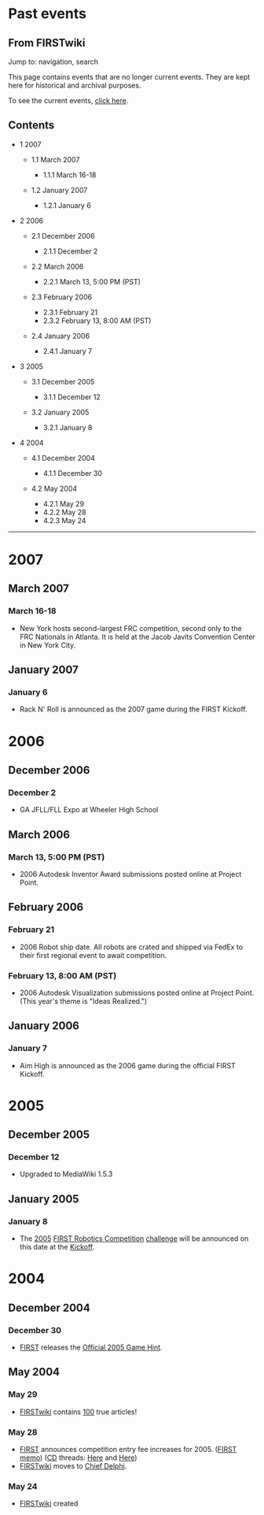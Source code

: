 # Past events

## From FIRSTwiki

Jump to: navigation, search

This page contains events that are no longer current events. They are kept here for historical and archival purposes.

To see the current events, [click here](Current_events "Current
events").

## Contents

- 1 2007

  - 1.1 March 2007

    - 1.1.1 March 16-18

  - 1.2 January 2007

    - 1.2.1 January 6

- 2 2006

  - 2.1 December 2006

    - 2.1.1 December 2

  - 2.2 March 2006

    - 2.2.1 March 13, 5:00 PM (PST)

  - 2.3 February 2006

    - 2.3.1 February 21
    - 2.3.2 February 13, 8:00 AM (PST)

  - 2.4 January 2006

    - 2.4.1 January 7

- 3 2005

  - 3.1 December 2005

    - 3.1.1 December 12

  - 3.2 January 2005

    - 3.2.1 January 8

- 4 2004

  - 4.1 December 2004

    - 4.1.1 December 30

  - 4.2 May 2004

    - 4.2.1 May 29
    - 4.2.2 May 28
    - 4.2.3 May 24

--------------------------------------------------------------------------------

# 2007

## March 2007

### March 16-18

- New York hosts second-largest FRC competition, second only to the FRC Nationals in Atlanta. It is held at the Jacob Javits Convention Center in New York City.

## January 2007

### January 6

- Rack N' Roll is announced as the 2007 game during the FIRST Kickoff.

# 2006

## December 2006

### December 2

- GA JFLL/FLL Expo at Wheeler High School

## March 2006

### March 13, 5:00 PM (PST)

- 2006 Autodesk Inventor Award submissions posted online at Project Point.

## February 2006

### February 21

- 2006 Robot ship date. All robots are crated and shipped via FedEx to their first regional event to await competition.

### February 13, 8:00 AM (PST)

- 2006 Autodesk Visualization submissions posted online at Project Point. (This year's theme is "Ideas Realized.")

## January 2006

### January 7

- Aim High is announced as the 2006 game during the official FIRST Kickoff.

# 2005

## December 2005

### December 12

- Upgraded to MediaWiki 1.5.3

## January 2005

### January 8

- The [2005](Untitled_2005_game "Untitled 2005 game") [FIRST Robotics Competition](FIRST_Robotics_Competition "FIRST Robotics Competition") [challenge](Game "Game") will be announced on this date at the [Kickoff](Kickoff "Kickoff").

# 2004

## December 2004

### December 30

- [FIRST](first) releases the [Official 2005 Game Hint](Official_2005_Game_Hint "Official 2005 Game Hint").

## May 2004

### May 29

- [FIRSTwiki](FIRSTwiki "FIRSTwiki") contains [100](Special:Statistics "Special:Statistics") true articles!

### May 28

- [FIRST](first) announces competition entry fee increases for 2005\. ([FIRST memo](http://www.usfirst.org/robotics/2005/regfeememo.htm "http://www.usfirst.org/robotics/2005/regfeememo.htm")) ([CD](Chief_Delphi "Chief Delphi") threads: [Here](http://www.chiefdelphi.com/forums/showthread.php?threadid=28820 "http://www.chiefdelphi.com/forums/showthread.php?threadid=28820") and [Here](http://www.chiefdelphi.com/forums/showthread.php?threadid=28828 "http://www.chiefdelphi.com/forums/showthread.php?threadid=28828"))
- [FIRSTwiki](FIRSTwiki "FIRSTwiki") moves to [Chief Delphi](Chief_Delphi "Chief Delphi").

### May 24

- [FIRSTwiki](FIRSTwiki "FIRSTwiki") created

